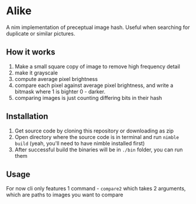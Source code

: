 # Alike

A nim implementation of preceptual image hash.
Useful when searching for duplicate or similar pictures.

## How it works

1. Make a small square copy of image to remove high frequency detail
1. make it grayscale
1. compute average pixel brightness
1. compare each pixel against average pixel brightness, and write a bitmask where 1 is bighter 0 - darker.
1. comparing images is just counting differing bits in their hash

## Installation

1. Get source code by cloning this repository or downloading as zip
1. Open directory where the source code is in terminal and run `nimble build` (yeah, you'll need to have nimble installed first)
1. After successful build the binaries will be in `./bin` folder, you can run them

## Usage

For now cli only features 1 command - `compare2` which takes 2 arguments, which are paths to images you want to compare

